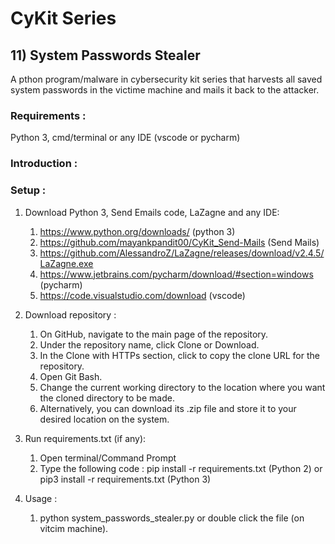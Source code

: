 # CyKit Series  
## 11) System Passwords Stealer
A pthon program/malware in cybersecurity kit series that harvests all saved system passwords in the victime machine and mails it back to the attacker.

### Requirements :
Python 3, cmd/terminal or any IDE (vscode or pycharm)

### Introduction : 

### Setup : 
1. Download Python 3, Send Emails code, LaZagne and any IDE:
   1. https://www.python.org/downloads/ (python 3)
   2. https://github.com/mayankpandit00/CyKit_Send-Mails (Send Mails)
   3. https://github.com/AlessandroZ/LaZagne/releases/download/v2.4.5/LaZagne.exe
   4. https://www.jetbrains.com/pycharm/download/#section=windows (pycharm)
   5. https://code.visualstudio.com/download (vscode)

2. Download repository :
   1. On GitHub, navigate to the main page of the repository.
   2. Under the repository name, click Clone or Download.
   3. In the Clone with HTTPs section, click to copy the clone URL for the repository.
   4. Open Git Bash.
   5. Change the current working directory to the location where you want the cloned directory to be made.
   6. Alternatively, you can download its .zip file and store it to your desired location on the system.

3. Run requirements.txt (if any): 
   1. Open terminal/Command Prompt
   2. Type the following code : pip install -r requirements.txt (Python 2) or pip3 install -r requirements.txt (Python 3)

4. Usage : 
   1. python system_passwords_stealer.py or double click the file (on vitcim machine).
